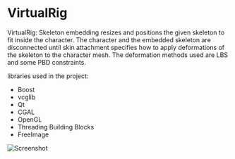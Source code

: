 VirtualRig
===================================

VirtualRig: Skeleton embedding resizes and positions the given skeleton to fit inside the character. The character and the embedded skeleton are disconnected until
skin attachment specifies how to apply deformations of the skeleton to the character mesh. The deformation methods used are LBS and some PBD constraints.

libraries used in the project:
- Boost
- vcglib
- Qt
- CGAL
- OpenGL
- Threading Building Blocks
- FreeImage 

![Screenshot](https://github.com/NadineAB/VirtualRig/blob/master/Screen%20Shot.png)
